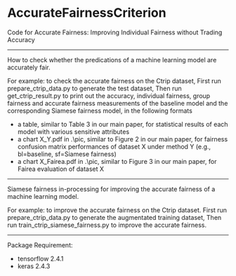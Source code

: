 # AccurateFairnessCriterion
Code for Accurate Fairness: Improving Individual Fairness without Trading Accuracy
**************************************************************************************
How to check whether the predications of a machine learning model are accurately fair.

For example: to check the accurate fairness on the Ctrip dataset,
First run prepare_ctrip_data.py to generate the test dataset,
Then run get_ctrip_result.py to print out the accuracy, individual fairness, group fairness and accurate fairness measurements of the baseline model and the corresponding Siamese fairness model, in the following formats
- a table, similar to Table 3 in our main paper, for statistical results of each model with various sensitive attributes
- a chart X_Y.pdf in .\pic, similar to Figure 2 in our main paper, for fairness confusion matrix performances of dataset X under method Y (e.g., bl=baseline, sf=Siamese fairness) 
- a chart X_Fairea.pdf in .\pic, similar to Figure 3 in our main paper, for Fairea evaluation of dataset X

**************************************************************************************
Siamese fairness in-processing for improving the accurate fairness of a machine learning model.

For example: to improve the accurate fairness on the Ctrip dataset.
First run prepare_ctrip_data.py to generate the augmentated training dataset,
Then run train_ctrip_siamese_fairness.py to improve the accurate fairness.

**************************************************************************************
Package Requirement:
- tensorflow 2.4.1
- keras 2.4.3 
